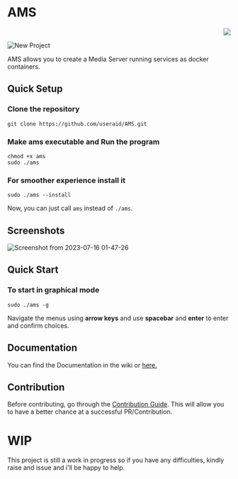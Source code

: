 # AMS

<p align="right"><a href="https://hits.seeyoufarm.com"><img src="https://hits.seeyoufarm.com/api/count/incr/badge.svg?url=https%3A%2F%2Fgithub.com%2Fuseraid%2FAMS&count_bg=%23262B22&title_bg=%23555555&icon=&icon_color=%23E7E7E7&title=hits&edge_flat=false"/></a></p>

![New Project](https://user-images.githubusercontent.com/93074700/191500641-70210a97-bc0a-4a6e-b1e6-f2d9deeb28d0.png)

AMS allows you to create a Media Server running services as docker containers.

## Quick Setup

### Clone the repository
```
git clone https://github.com/useraid/AMS.git
```
### Make ams executable and Run the program
```
chmod +x ams
sudo ./ams
```
### For smoother experience install it
```
sudo ./ams --install
```
Now, you can just call `ams` instead of `./ams`.

## Screenshots

![Screenshot from 2023-07-16 01-47-26](https://github.com/useraid/AMS/assets/93074700/26bce794-7fa9-4128-90c1-bb8def96e668)

## Quick Start

### To start in graphical mode
```
sudo ./ams -g
```
Navigate the menus using **arrow keys** and use **spacebar** and **enter** to enter and confirm choices.

## Documentation 

You can find the Documentation in the wiki or [here.](/Docs/)

## Contribution

Before contributing, go through the [Contribution Guide](/CONTRIBUTING.md). This will allow you to have a better chance at a successful PR/Contribution.
# WIP
This project is still a work in progress so if you have any difficulties, kindly raise and issue and i'll be happy to help.
